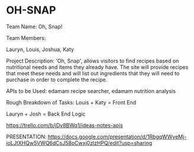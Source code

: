 # OH-SNAP

Team Name: Oh, Snap!

Team Members:

Lauryn, Louis, Joshua, Katy

Project Description: 'Oh, Snap', allows visitors to find recipes based on nutritional needs and items they already have. The site will provide recipes that meet these needs and will list out ingredients that they will need to purchase in order to complete the recipe.

APIs to be Used: edamam recipe searcher, edamam nutrition analysis


Rough Breakdown of Tasks:
Louis + Katy = Front End

Lauryn + Josh = Back End Logic


https://trello.com/b/jDv8BWq1/ideas-notes-apis

PRESENTATION:
https://docs.google.com/presentation/d/1RbgqWWyeMj-ioLJtXHQw5VWQ6dCsJ58oCwxj0zlzHPQ/edit?usp=sharing
